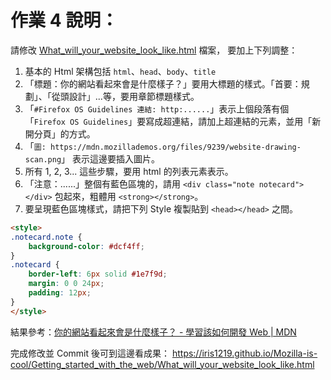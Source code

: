 # 作業 4 說明：

請修改 [What_will_your_website_look_like.html](https://github.com/iris1219/Mozilla-is-cool/blob/main/Getting_started_with_the_web/What_will_your_website_look_like.html) 檔案，
要加上下列調整：

1. 基本的 Html 架構包括 `html`、`head`、`body`、`title`
2. 「標題：你的網站看起來會是什麼樣子？」要用大標題的樣式。「首要：規劃」、「從頭設計」...等，要用章節標題樣式。
3. 「`#Firefox OS Guidelines 連結: http:......`」表示上個段落有個「`Firefox OS Guidelines`」要寫成超連結，請加上超連結的元素，並用「新開分頁」的方式。
4. 「`圖: https://mdn.mozillademos.org/files/9239/website-drawing-scan.png`」 表示這邊要插入圖片。
5. 所有 1, 2, 3... 這些步驟，要用 html 的列表元素表示。
6. 「注意：......」整個有藍色區塊的，請用 `<div class="note notecard"></div>` 包起來，粗體用 `<strong></strong>`。
7. 要呈現藍色區塊樣式，請把下列 Style 複製貼到 `<head></head>` 之間。

```html
<style>
.notecard.note {
    background-color: #dcf4ff;
}
.notecard {
    border-left: 6px solid #1e7f9d;
    margin: 0 0 24px;
    padding: 12px;
}
</style>
```

結果參考：[你的網站看起來會是什麼樣子？ - 學習該如何開發 Web | MDN](https://developer.mozilla.org/zh-TW/docs/Learn/Getting_started_with_the_web/What_will_your_website_look_like)

完成修改並 Commit 後可到這邊看成果：
https://iris1219.github.io/Mozilla-is-cool/Getting_started_with_the_web/What_will_your_website_look_like.html
